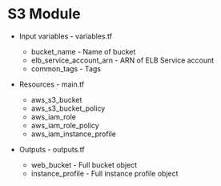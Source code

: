 # S3 Module
- Input variables - variables.tf
    - bucket_name - Name of bucket
    - elb_service_account_arn - ARN of ELB Service account
    - common_tags - Tags

- Resources - main.tf
    - aws_s3_bucket
    - aws_s3_bucket_policy
    - aws_iam_role
    - aws_iam_role_policy
    - aws_iam_instance_profile

- Outputs - outputs.tf
    - web_bucket - Full bucket object
    - instance_profile - Full instance profile object
    
